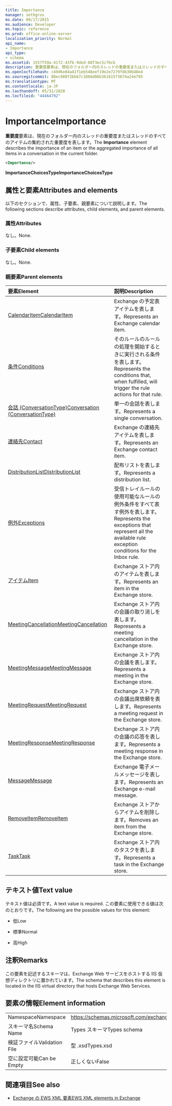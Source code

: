 ```yaml
---
title: Importance
manager: sethgros
ms.date: 09/17/2015
ms.audience: Developer
ms.topic: reference
ms.prod: office-online-server
localization_priority: Normal
api_name:
- Importance
api_type:
- schema
ms.assetid: 1557f59a-41f2-43fb-9ded-88f3ec5c76cb
description: 重要度要素は、現在のフォルダー内のスレッドの重要度またはスレッドのすべてのアイテムの集約された重要度を表します。
ms.openlocfilehash: c49d6e84a41f1eb546eef19e2e7279fdb30b48e4
ms.sourcegitcommit: 88ec988f2bb67c1866d06b361615f3674a24e795
ms.translationtype: MT
ms.contentlocale: ja-JP
ms.lasthandoff: 05/31/2020
ms.locfileid: "44464792"
---
```

# <a name="importance"></a><span data-ttu-id="6ddda-103">Importance</span><span class="sxs-lookup"><span data-stu-id="6ddda-103">Importance</span></span>

<span data-ttu-id="6ddda-104">**重要度**要素は、現在のフォルダー内のスレッドの重要度またはスレッドのすべてのアイテムの集約された重要度を表します。</span><span class="sxs-lookup"><span data-stu-id="6ddda-104">The **Importance** element describes the importance of an item or the aggregated importance of all items in a conversation in the current folder.</span></span> 
  
```XML
<Importance/>
```

 <span data-ttu-id="6ddda-105">**ImportanceChoicesType**</span><span class="sxs-lookup"><span data-stu-id="6ddda-105">**ImportanceChoicesType**</span></span>
## <a name="attributes-and-elements"></a><span data-ttu-id="6ddda-106">属性と要素</span><span class="sxs-lookup"><span data-stu-id="6ddda-106">Attributes and elements</span></span>

<span data-ttu-id="6ddda-107">以下のセクションで、属性、子要素、親要素について説明します。</span><span class="sxs-lookup"><span data-stu-id="6ddda-107">The following sections describe attributes, child elements, and parent elements.</span></span>
  
### <a name="attributes"></a><span data-ttu-id="6ddda-108">属性</span><span class="sxs-lookup"><span data-stu-id="6ddda-108">Attributes</span></span>

<span data-ttu-id="6ddda-109">なし。</span><span class="sxs-lookup"><span data-stu-id="6ddda-109">None.</span></span>
  
### <a name="child-elements"></a><span data-ttu-id="6ddda-110">子要素</span><span class="sxs-lookup"><span data-stu-id="6ddda-110">Child elements</span></span>

<span data-ttu-id="6ddda-111">なし。</span><span class="sxs-lookup"><span data-stu-id="6ddda-111">None.</span></span>
  
### <a name="parent-elements"></a><span data-ttu-id="6ddda-112">親要素</span><span class="sxs-lookup"><span data-stu-id="6ddda-112">Parent elements</span></span>

|<span data-ttu-id="6ddda-113">**要素**</span><span class="sxs-lookup"><span data-stu-id="6ddda-113">**Element**</span></span>|<span data-ttu-id="6ddda-114">**説明**</span><span class="sxs-lookup"><span data-stu-id="6ddda-114">**Description**</span></span>|
|:-----|:-----|
|[<span data-ttu-id="6ddda-115">CalendarItem</span><span class="sxs-lookup"><span data-stu-id="6ddda-115">CalendarItem</span></span>](calendaritem.md) <br/> |<span data-ttu-id="6ddda-116">Exchange の予定表アイテムを表します。</span><span class="sxs-lookup"><span data-stu-id="6ddda-116">Represents an Exchange calendar item.</span></span>  <br/> |
|[<span data-ttu-id="6ddda-117">条件</span><span class="sxs-lookup"><span data-stu-id="6ddda-117">Conditions</span></span>](conditions.md) <br/> |<span data-ttu-id="6ddda-118">そのルールのルールの処理を開始するときに実行される条件を表します。</span><span class="sxs-lookup"><span data-stu-id="6ddda-118">Represents the conditions that, when fulfilled, will trigger the rule actions for that rule.</span></span>  <br/> |
|[<span data-ttu-id="6ddda-119">会話 (ConversationType)</span><span class="sxs-lookup"><span data-stu-id="6ddda-119">Conversation (ConversationType)</span></span>](conversation-conversationtype.md) <br/> |<span data-ttu-id="6ddda-120">単一の会話を表します。</span><span class="sxs-lookup"><span data-stu-id="6ddda-120">Represents a single conversation.</span></span>  <br/> |
|[<span data-ttu-id="6ddda-121">連絡先</span><span class="sxs-lookup"><span data-stu-id="6ddda-121">Contact</span></span>](contact.md) <br/> |<span data-ttu-id="6ddda-122">Exchange の連絡先アイテムを表します。</span><span class="sxs-lookup"><span data-stu-id="6ddda-122">Represents an Exchange contact item.</span></span>  <br/> |
|[<span data-ttu-id="6ddda-123">DistributionList</span><span class="sxs-lookup"><span data-stu-id="6ddda-123">DistributionList</span></span>](distributionlist.md) <br/> |<span data-ttu-id="6ddda-124">配布リストを表します。</span><span class="sxs-lookup"><span data-stu-id="6ddda-124">Represents a distribution list.</span></span>  <br/> |
|[<span data-ttu-id="6ddda-125">例外</span><span class="sxs-lookup"><span data-stu-id="6ddda-125">Exceptions</span></span>](exceptions.md) <br/> |<span data-ttu-id="6ddda-126">受信トレイルールの使用可能なルールの例外条件をすべて表す例外を表します。</span><span class="sxs-lookup"><span data-stu-id="6ddda-126">Represents the exceptions that represent all the available rule exception conditions for the Inbox rule.</span></span>  <br/> |
|[<span data-ttu-id="6ddda-127">アイテム</span><span class="sxs-lookup"><span data-stu-id="6ddda-127">Item</span></span>](item.md) <br/> |<span data-ttu-id="6ddda-128">Exchange ストア内のアイテムを表します。</span><span class="sxs-lookup"><span data-stu-id="6ddda-128">Represents an item in the Exchange store.</span></span>  <br/> |
|[<span data-ttu-id="6ddda-129">MeetingCancellation</span><span class="sxs-lookup"><span data-stu-id="6ddda-129">MeetingCancellation</span></span>](meetingcancellation.md) <br/> |<span data-ttu-id="6ddda-130">Exchange ストア内の会議の取り消しを表します。</span><span class="sxs-lookup"><span data-stu-id="6ddda-130">Represents a meeting cancellation in the Exchange store.</span></span>  <br/> |
|[<span data-ttu-id="6ddda-131">MeetingMessage</span><span class="sxs-lookup"><span data-stu-id="6ddda-131">MeetingMessage</span></span>](meetingmessage.md) <br/> |<span data-ttu-id="6ddda-132">Exchange ストア内の会議を表します。</span><span class="sxs-lookup"><span data-stu-id="6ddda-132">Represents a meeting in the Exchange store.</span></span>  <br/> |
|[<span data-ttu-id="6ddda-133">MeetingRequest</span><span class="sxs-lookup"><span data-stu-id="6ddda-133">MeetingRequest</span></span>](meetingrequest.md) <br/> |<span data-ttu-id="6ddda-134">Exchange ストア内の会議出席依頼を表します。</span><span class="sxs-lookup"><span data-stu-id="6ddda-134">Represents a meeting request in the Exchange store.</span></span>  <br/> |
|[<span data-ttu-id="6ddda-135">MeetingResponse</span><span class="sxs-lookup"><span data-stu-id="6ddda-135">MeetingResponse</span></span>](meetingresponse.md) <br/> |<span data-ttu-id="6ddda-136">Exchange ストア内の会議の応答を表します。</span><span class="sxs-lookup"><span data-stu-id="6ddda-136">Represents a meeting response in the Exchange store.</span></span>  <br/> |
|[<span data-ttu-id="6ddda-137">Message</span><span class="sxs-lookup"><span data-stu-id="6ddda-137">Message</span></span>](message-ex15websvcsotherref.md) <br/> |<span data-ttu-id="6ddda-138">Exchange 電子メールメッセージを表します。</span><span class="sxs-lookup"><span data-stu-id="6ddda-138">Represents an Exchange e-mail message.</span></span>  <br/> |
|[<span data-ttu-id="6ddda-139">RemoveItem</span><span class="sxs-lookup"><span data-stu-id="6ddda-139">RemoveItem</span></span>](removeitem.md) <br/> |<span data-ttu-id="6ddda-140">Exchange ストアからアイテムを削除します。</span><span class="sxs-lookup"><span data-stu-id="6ddda-140">Removes an item from the Exchange store.</span></span>  <br/> |
|[<span data-ttu-id="6ddda-141">Task</span><span class="sxs-lookup"><span data-stu-id="6ddda-141">Task</span></span>](task.md) <br/> |<span data-ttu-id="6ddda-142">Exchange ストア内のタスクを表します。</span><span class="sxs-lookup"><span data-stu-id="6ddda-142">Represents a task in the Exchange store.</span></span>  <br/> |
   
## <a name="text-value"></a><span data-ttu-id="6ddda-143">テキスト値</span><span class="sxs-lookup"><span data-stu-id="6ddda-143">Text value</span></span>

<span data-ttu-id="6ddda-144">テキスト値は必須です。</span><span class="sxs-lookup"><span data-stu-id="6ddda-144">A text value is required.</span></span> <span data-ttu-id="6ddda-145">この要素に使用できる値は次のとおりです。</span><span class="sxs-lookup"><span data-stu-id="6ddda-145">The following are the possible values for this element:</span></span>
  
- <span data-ttu-id="6ddda-146">低</span><span class="sxs-lookup"><span data-stu-id="6ddda-146">Low</span></span>
    
- <span data-ttu-id="6ddda-147">標準</span><span class="sxs-lookup"><span data-stu-id="6ddda-147">Normal</span></span>
    
- <span data-ttu-id="6ddda-148">高</span><span class="sxs-lookup"><span data-stu-id="6ddda-148">High</span></span>
    
## <a name="remarks"></a><span data-ttu-id="6ddda-149">注釈</span><span class="sxs-lookup"><span data-stu-id="6ddda-149">Remarks</span></span>

<span data-ttu-id="6ddda-150">この要素を記述するスキーマは、Exchange Web サービスをホストする IIS 仮想ディレクトリに置かれています。</span><span class="sxs-lookup"><span data-stu-id="6ddda-150">The schema that describes this element is located in the IIS virtual directory that hosts Exchange Web Services.</span></span>
  
## <a name="element-information"></a><span data-ttu-id="6ddda-151">要素の情報</span><span class="sxs-lookup"><span data-stu-id="6ddda-151">Element information</span></span>

|||
|:-----|:-----|
|<span data-ttu-id="6ddda-152">Namespace</span><span class="sxs-lookup"><span data-stu-id="6ddda-152">Namespace</span></span>  <br/> |https://schemas.microsoft.com/exchange/services/2006/types  <br/> |
|<span data-ttu-id="6ddda-153">スキーマ名</span><span class="sxs-lookup"><span data-stu-id="6ddda-153">Schema Name</span></span>  <br/> |<span data-ttu-id="6ddda-154">Types スキーマ</span><span class="sxs-lookup"><span data-stu-id="6ddda-154">Types schema</span></span>  <br/> |
|<span data-ttu-id="6ddda-155">検証ファイル</span><span class="sxs-lookup"><span data-stu-id="6ddda-155">Validation File</span></span>  <br/> |<span data-ttu-id="6ddda-156">型 .xsd</span><span class="sxs-lookup"><span data-stu-id="6ddda-156">Types.xsd</span></span>  <br/> |
|<span data-ttu-id="6ddda-157">空に設定可能</span><span class="sxs-lookup"><span data-stu-id="6ddda-157">Can be Empty</span></span>  <br/> |<span data-ttu-id="6ddda-158">正しくない</span><span class="sxs-lookup"><span data-stu-id="6ddda-158">False</span></span>  <br/> |
   
## <a name="see-also"></a><span data-ttu-id="6ddda-159">関連項目</span><span class="sxs-lookup"><span data-stu-id="6ddda-159">See also</span></span>



- [<span data-ttu-id="6ddda-160">Exchange の EWS XML 要素</span><span class="sxs-lookup"><span data-stu-id="6ddda-160">EWS XML elements in Exchange</span></span>](ews-xml-elements-in-exchange.md)

